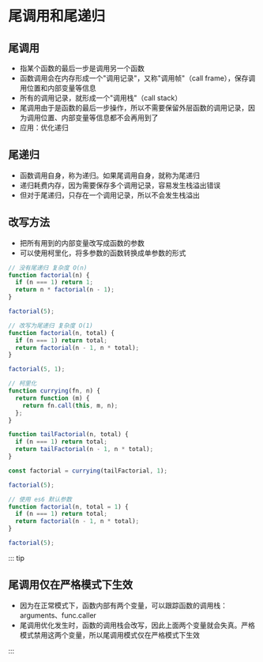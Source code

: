 # 尾调用和尾递归

## 尾调用

- 指某个函数的最后一步是调用另一个函数
- 函数调用会在内存形成一个"调用记录"，又称"调用帧"（call frame），保存调用位置和内部变量等信息
- 所有的调用记录，就形成一个"调用栈"（call stack）
- 尾调用由于是函数的最后一步操作，所以不需要保留外层函数的调用记录，因为调用位置、内部变量等信息都不会再用到了
- 应用：优化递归

## 尾递归

- 函数调用自身，称为递归。如果尾调用自身，就称为尾递归
- 递归耗费内存，因为需要保存多个调用记录，容易发生栈溢出错误
- 但对于尾递归，只存在一个调用记录，所以不会发生栈溢出

## 改写方法

- 把所有用到的内部变量改写成函数的参数
- 可以使用柯里化，将多参数的函数转换成单参数的形式

```javascript
// 没有尾递归 复杂度 O(n)
function factorial(n) {
  if (n === 1) return 1;
  return n * factorial(n - 1);
}

factorial(5);
```

```javascript
// 改写为尾递归 复杂度 O(1)
function factorial(n, total) {
  if (n === 1) return total;
  return factorial(n - 1, n * total);
}

factorial(5, 1);
```

```javascript
// 柯里化
function currying(fn, n) {
  return function (m) {
    return fn.call(this, m, n);
  };
}

function tailFactorial(n, total) {
  if (n === 1) return total;
  return tailFactorial(n - 1, n * total);
}

const factorial = currying(tailFactorial, 1);

factorial(5);
```

```javascript
// 使用 es6 默认参数
function factorial(n, total = 1) {
  if (n === 1) return total;
  return factorial(n - 1, n * total);
}

factorial(5);
```

::: tip

## 尾调用仅在严格模式下生效

- 因为在正常模式下，函数内部有两个变量，可以跟踪函数的调用栈：arguments、func.caller
- 尾调用优化发生时，函数的调用栈会改写，因此上面两个变量就会失真。严格模式禁用这两个变量，所以尾调用模式仅在严格模式下生效

:::
